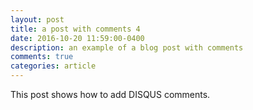 ```yaml
---
layout: post
title: a post with comments 4
date: 2016-10-20 11:59:00-0400
description: an example of a blog post with comments
comments: true
categories: article
---
```

This post shows how to add DISQUS comments.
